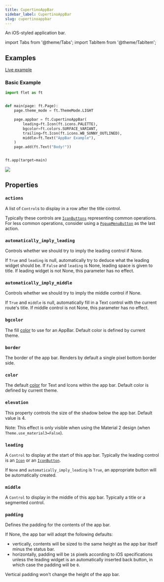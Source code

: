 ```yaml
---
title: CupertinoAppBar
sidebar_label: CupertinoAppBar
slug: cupertinoappbar
---
```


An iOS-styled application bar.

import Tabs from '@theme/Tabs';
import TabItem from '@theme/TabItem';

## Examples

[Live example](https://flet-controls-gallery.fly.dev/navigation/cupertinoappbar)

### Basic Example

<Tabs groupId="language">
  <TabItem value="python" label="Python" default>

```python
import flet as ft


def main(page: ft.Page):
    page.theme_mode = ft.ThemeMode.LIGHT

    page.appbar = ft.CupertinoAppBar(
        leading=ft.Icon(ft.icons.PALETTE),
        bgcolor=ft.colors.SURFACE_VARIANT,
        trailing=ft.Icon(ft.icons.WB_SUNNY_OUTLINED),
        middle=ft.Text("AppBar Example"),
    )
    page.add(ft.Text("Body!"))


ft.app(target=main)
```

  </TabItem>
</Tabs>

<img src="/img/docs/controls/cupertino-appbar/cupertino-appbar.png" className="screenshot-40"/>

## Properties

### `actions`

A list of `Control`s to display in a row after the title control.

Typically these controls are [`IconButtons`](iconbutton) representing common operations. For less common operations,
consider using a [`PopupMenuButton`](popupmenubutton) as the last action.

### `automatically_imply_leading`

Controls whether we should try to imply the leading control if None.

If `True` and `leading` is null, automatically try to deduce what the leading widget should be. If `False` and `leading`
is None, leading space is given to title. If leading widget is not None, this parameter has no effect.

### `automatically_imply_middle`

Controls whether we should try to imply the middle control if None.

If `True` and `middle` is null, automatically fill in a Text control with the current route's title. If middle control
is not None, this parameter has no effect.

### `bgcolor`

The fill [color](/docs/guides/python/colors) to use for an AppBar. Default color is defined by current theme.

### `border`

The border of the app bar. Renders by default a single pixel bottom border side.

### `color`

The default [color](/docs/guides/python/colors) for Text and Icons within the app bar. Default color is defined by
current theme.

### `elevation`

This property controls the size of the shadow below the app bar. Default value is 4.

Note: This effect is only visible when using the Material 2 design (when `Theme.use_material3=False`).

### `leading`

A `Control` to display at the start of this app bar. Typically the leading control is an [`Icon`](icon) or
an [`IconButton`](iconbutton).

If `None` and `automatically_imply_leading` is `True`, an appropriate button will be automatically created.

### `middle`

A `Control` to display in the middle of this app bar. Typically a title or a segmented control.

### `padding`

Defines the padding for the contents of the app bar.

If None, the app bar will adopt the following defaults:

- vertically, contents will be sized to the same height as the app bar itself minus the status bar.
- horizontally, padding will be `16` pixels according to iOS specifications unless the leading widget is an
  automatically inserted back button, in which case the padding will be `0`.

Vertical padding won't change the height of the app bar.
